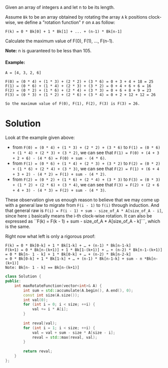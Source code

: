 Given an array of integers ```A``` and let n to be its length.

Assume ```Bk``` to be an array obtained by rotating the array ```A``` k positions clock-wise, we define a "rotation function" ```F``` on ```A``` as follow:

```
F(k) = 0 * Bk[0] + 1 * Bk[1] + ... + (n-1) * Bk[n-1]
```


Calculate the maximum value of F(0), F(1), ..., F(n-1).

__Note:__ n is guaranteed to be less than 105.

#### Example:

```
A = [4, 3, 2, 6]

F(0) = (0 * 4) + (1 * 3) + (2 * 2) + (3 * 6) = 0 + 3 + 4 + 18 = 25
F(1) = (0 * 6) + (1 * 4) + (2 * 3) + (3 * 2) = 0 + 4 + 6 + 6 = 16
F(2) = (0 * 2) + (1 * 6) + (2 * 4) + (3 * 3) = 0 + 6 + 8 + 9 = 23
F(3) = (0 * 3) + (1 * 2) + (2 * 6) + (3 * 4) = 0 + 2 + 12 + 12 = 26

So the maximum value of F(0), F(1), F(2), F(3) is F(3) = 26.
```

# Solution

Look at the example given above:

* from ```F(0) = (0 * 4) + (1 * 3) + (2 * 2) + (3 * 6)``` to ```F(1) = (0 * 6) + (1 * 4) + (2 * 3) + (3 * 2)```, we can see that ```F(1) = F(0) + (4 + 3 + 2 + 6) - (4 * 6) = F(0) + sum - (4 * 6)```.
* from ```F(1) = (0 * 6) + (1 * 4) + (2 * 3) + (3 * 2)``` to ```F(2) = (0 * 2) + (1 * 6) + (2 * 4) + (3 * 3)```, we can see that ```F(2) = F(1) + (6 + 4 + 3 + 2) - (4 * 2) = F(1) + sum - (4 * 2)```.
* from ```F(2) = (0 * 2) + (1 * 6) + (2 * 4) + (3 * 3)``` to ```F(3) = (0 * 3) + (1 * 2) + (2 * 6) + (3 * 4)```, we can see that ```F(3) = F(2) + (2 + 6 + 4 + 3) - (4 * 3) = F(2) + sum - (4 * 3)```.

These observation give us enough reason to believe that we may come up with a general law to migrate from ```F(i - 1)``` to ```f(i)``` through induction. And that general raw is ```F(i) = F(i - 1) + sum - size_of_A * A[size_of_A - i]```, since here ```i``` basically means the i-th clock-wise rotation. It can also be expressed as  ``F(k) = F(k - 1) + sum - size_of_A * A[size_of_A - k]```, which is the same.

Right now what left is only a rigorous proof:

```
F(k) = 0 * Bk[0-k] + 1 * Bk[1-k] + … + (n-1) * Bk[n-1-k]
F(k+1) = 0 * Bk[n-(k+1)] + 1 * Bk[1-(k+1)] + … + (n-2) * Bk[n-1-(k+1)]
= 0 * Bk[n- 1 - k] + 1 * Bk[0-k] + … + (n-2) * Bk[n-2-k]
= 0 * Bk[0-k] + 1 * Bk[1-k] + … + (n-1) * Bk[n-1-k] + sum - n *Bk[n-(k+1)]
Note: Bk[n- 1 - k] == Bk[n-(k+1)]
```

```cpp
class Solution {
public:
    int maxRotateFunction(vector<int>& A) {
        int sum = std::accumulate(A.begin(), A.end(), 0);
        const int size(A.size());
        int val(0);
        for (int i = 0; i < size; ++i) {
            val += i * A[i];
        }
        
        int reval(val);
        for (int i = 1; i < size; ++i) {
            val = val + sum - size * A[size - i];
            reval = std::max(reval, val);
        }
        
        return reval;
    }
};
```
